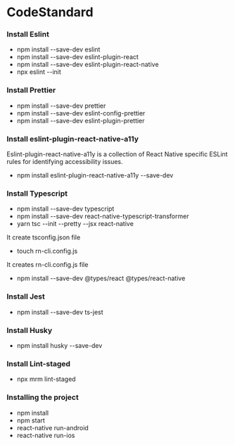# CodeStandard

### Install Eslint

- npm install --save-dev eslint
- npm install --save-dev eslint-plugin-react
- npm install --save-dev eslint-plugin-react-native
- npx eslint --init

### Install Prettier

- npm install --save-dev prettier
- npm install --save-dev eslint-config-prettier
- npm install --save-dev eslint-plugin-prettier

### Install eslint-plugin-react-native-a11y

Eslint-plugin-react-native-a11y is a collection of React Native specific ESLint rules for identifying accessibility issues.

- npm install eslint-plugin-react-native-a11y --save-dev

### Install Typescript

- npm install --save-dev typescript
- npm install --save-dev react-native-typescript-transformer
- yarn tsc --init --pretty --jsx react-native

It create tsconfig.json file

- touch rn-cli.config.js

It creates rn-cli.config.js file

- npm install --save-dev @types/react @types/react-native

### Install Jest

- npm install --save-dev ts-jest

### Install Husky

- npm install husky --save-dev

### Install Lint-staged

- npx mrm lint-staged

### Installing the project

- npm install
- npm start
- react-native run-android
- react-native run-ios
